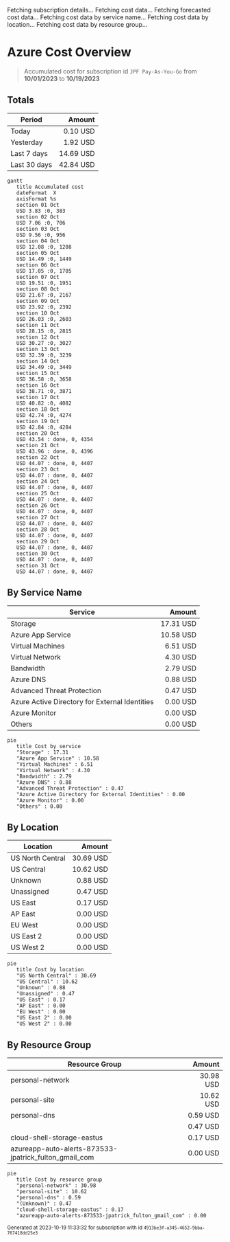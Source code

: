Fetching subscription details...
Fetching cost data...
Fetching forecasted cost data...
Fetching cost data by service name...
Fetching cost data by location...
Fetching cost data by resource group...
# Azure Cost Overview

> Accumulated cost for subscription id `JPF Pay-As-You-Go` from **10/01/2023** to **10/19/2023**

## Totals

|Period|Amount|
|---|---:|
|Today|0.10 USD|
|Yesterday|1.92 USD|
|Last 7 days|14.69 USD|
|Last 30 days|42.84 USD|

```mermaid
gantt
   title Accumulated cost
   dateFormat  X
   axisFormat %s
   section 01 Oct
   USD 3.83 :0, 383
   section 02 Oct
   USD 7.06 :0, 706
   section 03 Oct
   USD 9.56 :0, 956
   section 04 Oct
   USD 12.08 :0, 1208
   section 05 Oct
   USD 14.49 :0, 1449
   section 06 Oct
   USD 17.05 :0, 1705
   section 07 Oct
   USD 19.51 :0, 1951
   section 08 Oct
   USD 21.67 :0, 2167
   section 09 Oct
   USD 23.92 :0, 2392
   section 10 Oct
   USD 26.03 :0, 2603
   section 11 Oct
   USD 28.15 :0, 2815
   section 12 Oct
   USD 30.27 :0, 3027
   section 13 Oct
   USD 32.39 :0, 3239
   section 14 Oct
   USD 34.49 :0, 3449
   section 15 Oct
   USD 36.58 :0, 3658
   section 16 Oct
   USD 38.71 :0, 3871
   section 17 Oct
   USD 40.82 :0, 4082
   section 18 Oct
   USD 42.74 :0, 4274
   section 19 Oct
   USD 42.84 :0, 4284
   section 20 Oct
   USD 43.54 : done, 0, 4354
   section 21 Oct
   USD 43.96 : done, 0, 4396
   section 22 Oct
   USD 44.07 : done, 0, 4407
   section 23 Oct
   USD 44.07 : done, 0, 4407
   section 24 Oct
   USD 44.07 : done, 0, 4407
   section 25 Oct
   USD 44.07 : done, 0, 4407
   section 26 Oct
   USD 44.07 : done, 0, 4407
   section 27 Oct
   USD 44.07 : done, 0, 4407
   section 28 Oct
   USD 44.07 : done, 0, 4407
   section 29 Oct
   USD 44.07 : done, 0, 4407
   section 30 Oct
   USD 44.07 : done, 0, 4407
   section 31 Oct
   USD 44.07 : done, 0, 4407
```

## By Service Name

|Service|Amount|
|---|---:|
|Storage|17.31 USD|
|Azure App Service|10.58 USD|
|Virtual Machines|6.51 USD|
|Virtual Network|4.30 USD|
|Bandwidth|2.79 USD|
|Azure DNS|0.88 USD|
|Advanced Threat Protection|0.47 USD|
|Azure Active Directory for External Identities|0.00 USD|
|Azure Monitor|0.00 USD|
|Others|0.00 USD|

```mermaid
pie
   title Cost by service
   "Storage" : 17.31
   "Azure App Service" : 10.58
   "Virtual Machines" : 6.51
   "Virtual Network" : 4.30
   "Bandwidth" : 2.79
   "Azure DNS" : 0.88
   "Advanced Threat Protection" : 0.47
   "Azure Active Directory for External Identities" : 0.00
   "Azure Monitor" : 0.00
   "Others" : 0.00
```

## By Location

|Location|Amount|
|---|---:|
|US North Central|30.69 USD|
|US Central|10.62 USD|
|Unknown|0.88 USD|
|Unassigned|0.47 USD|
|US East|0.17 USD|
|AP East|0.00 USD|
|EU West|0.00 USD|
|US East 2|0.00 USD|
|US West 2|0.00 USD|

```mermaid
pie
   title Cost by location
   "US North Central" : 30.69
   "US Central" : 10.62
   "Unknown" : 0.88
   "Unassigned" : 0.47
   "US East" : 0.17
   "AP East" : 0.00
   "EU West" : 0.00
   "US East 2" : 0.00
   "US West 2" : 0.00
```

## By Resource Group

|Resource Group|Amount|
|---|---:|
|personal-network|30.98 USD|
|personal-site|10.62 USD|
|personal-dns|0.59 USD|
||0.47 USD|
|cloud-shell-storage-eastus|0.17 USD|
|azureapp-auto-alerts-873533-jpatrick_fulton_gmail_com|0.00 USD|

```mermaid
pie
   title Cost by resource group
   "personal-network" : 30.98
   "personal-site" : 10.62
   "personal-dns" : 0.59
   "(Unknown)" : 0.47
   "cloud-shell-storage-eastus" : 0.17
   "azureapp-auto-alerts-873533-jpatrick_fulton_gmail_com" : 0.00
```

<sup>Generated at 2023-10-19 11:33:32 for subscription with id `4913be3f-a345-4652-9bba-767418dd25e3`</sup>
